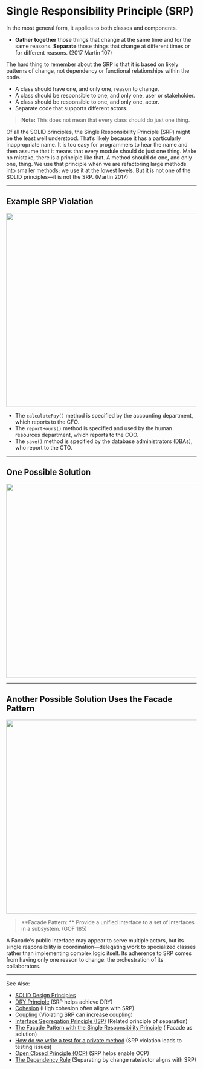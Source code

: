 # Single Responsibility Principle (SRP)

In the most general form, it applies to both classes and components.

- **Gather together** those things that change at the same time and for the same reasons. **Separate** those things that
  change at different times or for different reasons. (2017 Martin 107)

The hard thing to remember about the SRP is that it is based on likely patterns of change, not dependency or functional
relationships within the code.

- A class should have one, and only one, reason to change.
- A class should be responsible to one, and only one, user or stakeholder.
- A class should be responsible to one, and only one, actor.
- Separate code that supports different actors.

> **Note:** This does not mean that every class should do just one thing.

Of all the SOLID principles, the Single Responsibility Principle (SRP) might be the least well understood. That’s likely
because it has a particularly inappropriate name. It is too easy for programmers to hear the name and then assume that
it means that every module should do just one thing. Make no mistake, there is a principle like that. A method should
do one, and only one, thing. We use that principle when we are refactoring large methods into smaller methods; we
use it at the lowest levels. But it is not one of the SOLID principles—it is not the SRP. (Martin 2017)

---

## Example SRP Violation

<img src="srp-violation.png" width="512" alt=""/>

- The `calculatePay()` method is specified by the accounting department, which reports to the CFO.
- The `reportHours()` method is specified and used by the human resources department, which reports to the COO.
- The `save()` method is specified by the database administrators (DBAs), who report to the CTO.

---

## One Possible Solution

<img src="srp-possible-solution.png" width="512" alt=""/>

---

## Another Possible Solution Uses the Facade Pattern

<img src="srp-possible-solution-facade.png" width="512" alt=""/>

> **Facade Pattern: ** Provide a unified interface to a set of interfaces in a subsystem. (GOF 185)

A Facade's public interface may appear to serve multiple actors, but its single responsibility is
coordination—delegating work to specialized classes rather than implementing complex logic itself. Its adherence to SRP
comes from having only one reason to change: the orchestration of its collaborators.

---
See Also:

- [SOLID Design Principles](SOLID-Design-Principles.md)
- [DRY Principle](DRY-Principle.md) (SRP helps achieve DRY)
- [Cohesion](Cohesion.md) (High cohesion often aligns with SRP)
- [Coupling](Coupling.md) (Violating SRP can increase coupling)
- [Interface Segregation Principle (ISP)](Interface-Segregation-Principle-ISP.md) (Related principle of separation)
- [The Facade Pattern with the Single Responsibility Principle](The-Facade-Pattern-with-the-Single-Responsibility-Principle.md) (
  Facade as solution)
- [How do we write a test for a private method](How-do-we-write-a-test-for-a-private-method.md) (SRP violation leads to
  testing issues)
- [Open Closed Principle (OCP)](Open-Closed-Principle-OCP.md) (SRP helps enable OCP)
- [The Dependency Rule](The-Dependency-Rule.md) (Separating by change rate/actor aligns with SRP)